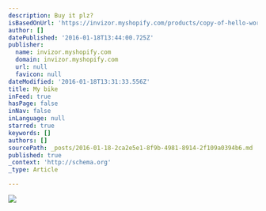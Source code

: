 ```yaml
---
description: Buy it plz?
isBasedOnUrl: 'https://invizor.myshopify.com/products/copy-of-hello-world-sleeve-222'
author: []
datePublished: '2016-01-18T13:44:00.725Z'
publisher:
  name: invizor.myshopify.com
  domain: invizor.myshopify.com
  url: null
  favicon: null
dateModified: '2016-01-18T13:31:33.556Z'
title: My bike
inFeed: true
hasPage: false
inNav: false
inLanguage: null
starred: true
keywords: []
authors: []
sourcePath: _posts/2016-01-18-2ca2e5e1-8f9b-4981-8914-2f109a0394b6.md
published: true
_context: 'http://schema.org'
_type: Article

---
```

![](https://cdn.shopify.com/s/files/1/1131/1884/products/P8200084_498f1eee-3dac-4d3e-ab90-91ae47517598_1024x1024.JPG?v=1453107051)